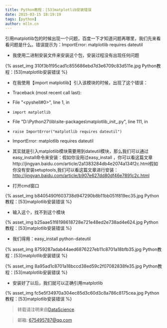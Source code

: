 ```yaml
---
title: Python教程：[53]matplotlib安装错误
date: 2015-03-15 18:19:19
tags: [python]
author: mlln.cn
---
```

引用matplotlib包的时候出现一个问题，百度一下才知道问题再哪里，我们先来看看问题是什么。错误提示为：ImportError: matplotlib requires dateutil

- 我使用二进制安装文件来安装这个包，安装过程没有出现任何问题

{% asset_img 310f3b1f95cad1c855686ebd7d3e6709c83d511e.jpg Python教程：[53]matplotlib安装错误 %}

- 在我使用【import matplotlib】引入该模块的时候，出现了这个错误：

- Traceback (most recent call last):

-   File "<pyshell#0>", line 1, in <module>

-     import matplotlib

-   File "D:\Python27\lib\site-packages\matplotlib\__init__.py", line 111, in <module>

-     raise ImportError("matplotlib requires dateutil")

- ImportError: matplotlib requires dateutil

- 其实就是引入matplotlib模块需要用到dateutil模块，那么我们可以通过easy_install命令来安装：假如你没用过easy_install ，你可以看这篇文章http://jingyan.baidu.com/article/2a1383284db4e2074a134f2c.html假如你没有安装setuptools,我们可以看这篇文章进行安装：http://jingyan.baidu.com/article/b907e627dd80df46e7891c2c.html

- 打开cmd窗口

{% asset_img b8405490f603738d947290b8b11bb051f819ec35.jpg Python教程：[53]matplotlib安装错误 %}

- 输入这个，找不到这个模块

{% asset_img b25aae51f8198618728e721e48ed2e738ad4e624.jpg Python教程：[53]matplotlib安装错误 %}

- 我们得用：easy_install python-dateutil

{% asset_img 8759287adab44aed6876227eb11c8701a18bfb35.jpg Python教程：[53]matplotlib安装错误 %}

{% asset_img 8a95ad1c8701a18bccd38ed59c2f07082838fe35.jpg Python教程：[53]matplotlib安装错误 %}

- 安装好了以后，我们就可以正确引用matplotlib

{% asset_img fc5e5f34970a304ec85d3c60d3c8a786c8175cea.jpg Python教程：[53]matplotlib安装错误 %}

> 转载请注明来自[DataScience](http://mlln.cn).

> 邮箱: 675495787@qq.com 
